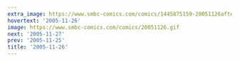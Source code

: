 ```yaml
---
extra_image: https://www.smbc-comics.com/comics/1445875159-20051126after.png
hovertext: '2005-11-26'
image: https://www.smbc-comics.com/comics/20051126.gif
next: '2005-11-27'
prev: '2005-11-25'
title: '2005-11-26'
---
```

